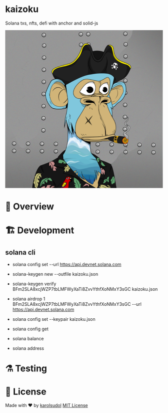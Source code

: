 # kaizoku

Solana txs, nfts, defi with anchor and solid-js

![](assets/pirate.jpeg)


# 📃 Overview


# 🏗️ Development

## solana cli

- solana config set --url https://api.devnet.solana.com 

- solana-keygen new --outfile kaizoku.json

- solana-keygen verify BFm2SLA8xcjWZP7tbLMFWyXaTi8ZvvYthfXoNMxY3sGC kaizoku.json 

- solana airdrop 1 BFm2SLA8xcjWZP7tbLMFWyXaTi8ZvvYthfXoNMxY3sGC --url https://api.devnet.solana.com

- solana config set --keypair kaizoku.json

- solana config get  

- solana balance

- solana address




# ⚗️ Testing

# 📄 License
Made with ❤️ by [karolsudol](https://github.com/karolsudol)
[MIT License](https://opensource.org/licenses/MIT)

